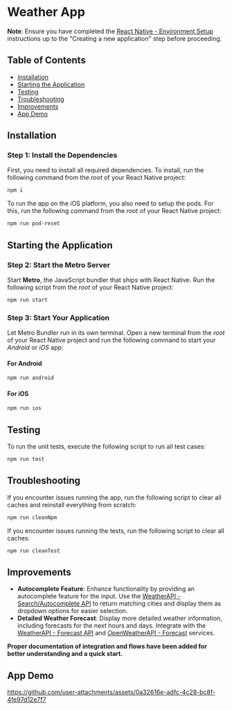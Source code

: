 # Weather App

**Note**: Ensure you have completed the [React Native - Environment Setup](https://reactnative.dev/docs/environment-setup) instructions up to the "Creating a new application" step before proceeding.

## Table of Contents
- [Installation](#installation)
- [Starting the Application](#starting-the-application)
- [Testing](#testing)
- [Troubleshooting](#troubleshooting)
- [Improvements](#improvements)
- [App Demo](#app-demo)

## Installation

### Step 1: Install the Dependencies

First, you need to install all required dependencies. To install, run the following command from the _root_ of your React Native project:

```bash
npm i
```

To run the app on the iOS platform, you also need to setup the pods. For this, run the following command from the _root_ of your React Native project:

```bash
npm run pod-reset
```
## Starting the Application

### Step 2: Start the Metro Server

Start **Metro**, the JavaScript bundler that ships with React Native. Run the following script from the _root_  of your React Native project:

```bash
npm run start
```
### Step 3: Start Your Application

Let Metro Bundler run in its own terminal. Open a new terminal from the _root_  of your React Native project and run the following command to start your _Android_ or _iOS_ app:

#### For Android
```bash
npm run android
```

#### For iOS
```bash
npm run ios
```
## Testing

To run the unit tests, execute the following script to run all test cases:

```bash
npm run test
```
## Troubleshooting

If you encounter issues running the app, run the following script to clear all caches and reinstall everything from scratch:

```bash
npm run cleanNpm
```

If you encounter issues running the tests, run the following script to clear all caches:

```bash
npm run cleanTest
```

## Improvements

- **Autocomplete Feature**: Enhance functionality by providing an autocomplete feature for the input. Use the [WeatherAPI - Search/Autocomplete API](https://www.weatherapi.com/docs/#) to return matching cities and display them as dropdown options for easier selection.
- **Detailed Weather Forecast**: Display more detailed weather information, including forecasts for the next hours and days. Integrate with the [WeatherAPI - Forecast API](https://www.weatherapi.com/docs/#) and [OpenWeatherAPI - Forecast](https://openweathermap.org/api) services.

**Proper documentation of integration and flows have been added for better understanding and a quick start.**

## App Demo
https://github.com/user-attachments/assets/0a32616e-adfc-4c28-bc8f-4fe97d12e7f7


